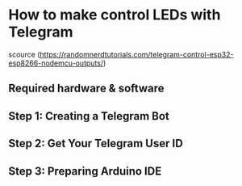 # How to make control LEDs with Telegram
scource (https://randomnerdtutorials.com/telegram-control-esp32-esp8266-nodemcu-outputs/)
## Required hardware & software
## Step 1: Creating a Telegram Bot
## Step 2: Get Your Telegram User ID
## Step 3: Preparing Arduino IDE


